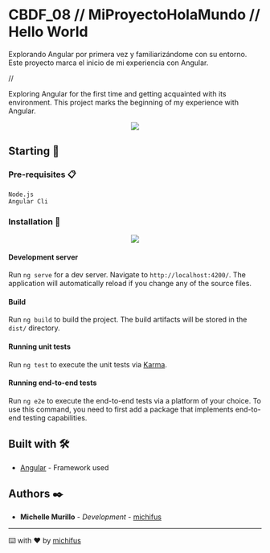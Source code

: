 # CBDF_08 // MiProyectoHolaMundo // Hello World

Explorando Angular por primera vez y familiarizándome con su entorno. Este proyecto marca el inicio de mi experiencia con Angular.

//

Exploring Angular for the first time and getting acquainted with its environment. This project marks the beginning of my experience with Angular.

<p align="center">
 <img src="https://img.shields.io/badge/Status-Finished-green">    
</p>
   
## Starting 🚀

### Pre-requisites 📋

```
Node.js
Angular Cli
```

### Installation 🔧
<center>
   <img src="https://img.shields.io/badge/Angular_CLI-17.0.3-blue">  
</center>

#### Development server

Run `ng serve` for a dev server. Navigate to `http://localhost:4200/`. The application will automatically reload if you change any of the source files.

#### Build

Run `ng build` to build the project. The build artifacts will be stored in the `dist/` directory.

#### Running unit tests

Run `ng test` to execute the unit tests via [Karma](https://karma-runner.github.io).

#### Running end-to-end tests

Run `ng e2e` to execute the end-to-end tests via a platform of your choice. To use this command, you need to first add a package that implements end-to-end testing capabilities.


## Built with 🛠️

* [Angular](#) - Framework used

## Authors ✒️

* **Michelle Murillo** - *Development* - [michifus](https://github.com/michifus)

---
⌨️ with ❤️ by [michifus](https://github.com/michifus) 
